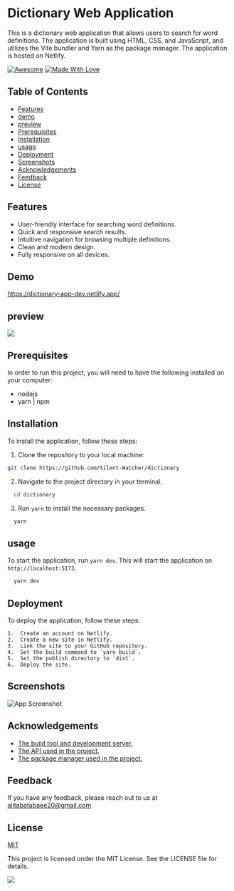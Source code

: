 
# Dictionary Web Application

This is a dictionary web application that allows users to search for word definitions. The application is built using HTML, CSS, and JavaScript, and utilizes the Vite bundler and Yarn as the package manager. The application is hosted on Netlify.


<p dir="auto"><a href="https://github.com/sindresorhus/awesome"><img src="https://camo.githubusercontent.com/abb97269de2982c379cbc128bba93ba724d8822bfbe082737772bd4feb59cb54/68747470733a2f2f63646e2e7261776769742e636f6d2f73696e647265736f726875732f617765736f6d652f643733303566333864323966656437386661383536353265336136336531353464643865383832392f6d656469612f62616467652e737667" alt="Awesome" data-canonical-src="https://cdn.rawgit.com/sindresorhus/awesome/d7305f38d29fed78fa85652e3a63e154dd8e8829/media/badge.svg" style="max-width: 100%;"></a> <a href="https://github.com/chetanraj/awesome-github-badges"><img src="https://camo.githubusercontent.com/ff817852f0d676a36eaa3108d380e0052e689d9e0bc3eb42818fb21008708420/68747470733a2f2f696d672e736869656c64732e696f2f62616467652f4d616465253230576974682d4c6f76652d6f72616e67652e737667" alt="Made With Love" data-canonical-src="https://img.shields.io/badge/Made%20With-Love-orange.svg" style="max-width: 100%;"></a></p>



## Table of Contents


-   [Features](https://github.com/Silent-Watcher/dictionary#features)
-   [demo](https://github.com/Silent-Watcher/dictionary#demo)
-   [preview](https://github.com/Silent-Watcher/dictionary#preview)
-   [Prerequisites](https://github.com/Silent-Watcher/dictionary#Prerequisites)
-   [Installation](https://github.com/Silent-Watcher/dictionary#Installation)
-   [usage](https://github.com/Silent-Watcher/dictionary#usage)
-   [Deployment](https://github.com/Silent-Watcher/dictionary#deployment)
-   [Screenshots](https://github.com/Silent-Watcher/dictionary#Screenshots)
-   [Acknowledgements](https://github.com/Silent-Watcher/dictionary#Acknowledgements)
-   [Feedback](https://github.com/Silent-Watcher/dictionary#Feedback)
-   [License](https://github.com/Silent-Watcher/dictionary#License)

## Features


-   User-friendly interface for searching word definitions.
-   Quick and responsive search results.
-   Intuitive navigation for browsing multiple definitions.
-   Clean and modern design.
-   Fully responsive on all devices.

## Demo

https://dictionary-app-dev.netlify.app/

## preview
<img src='https://iili.io/HSvabx2.png'>

## Prerequisites
In order to run this project, you will need to have the following installed on your computer:
- nodejs
- yarn | npm
## Installation
To install the application, follow these steps:

1.  Clone the repository to your local machine:

 
```bash
git clone https://github.com/Silent-Watcher/dictionary
```

2. Navigate to the project directory in your terminal.

 
```bash
  cd dictionary
```
3. Run `yarn` to install the necessary packages.

 
```bash
  yarn
```

## usage

To start the application, run `yarn dev`. This will start the application on `http://localhost:5173`.

```bash
  yarn dev
```

## Deployment

To deploy the application, follow these steps:

    1.  Create an account on Netlify.
    2.  Create a new site in Netlify.
    3.  Link the site to your GitHub repository.
    4.  Set the build command to `yarn build`.
    5.  Set the publish directory to `dist`.
    6.  Deploy the site.




## Screenshots

![App Screenshot](https://iili.io/HNOQ7FS.png)


## Acknowledgements

 - [The build tool and development server.](https://vitejs.dev/)
 - [ The  API used in the project.](https://dictionaryapi.dev/)
 - [The package manager used in the project.](https://yarnpkg.com/)


## Feedback

If you have any feedback, please reach out to us at alitabatabaee20@gmail.com


## License

[MIT](https://choosealicense.com/licenses/mit/)

This project is licensed under the MIT License. See the LICENSE file for details.

<a target="_blank" rel="noopener noreferrer nofollow" href="https://camo.githubusercontent.com/6038c8f1fd8f60de75477470e5a87210e9256202e01dfba9986446304a0f0254/68747470733a2f2f63617073756c652d72656e6465722e76657263656c2e6170702f6170693f747970653d776176696e6726636f6c6f723d6772616469656e74266865696768743d36302673656374696f6e3d666f6f746572"><img src="https://camo.githubusercontent.com/6038c8f1fd8f60de75477470e5a87210e9256202e01dfba9986446304a0f0254/68747470733a2f2f63617073756c652d72656e6465722e76657263656c2e6170702f6170693f747970653d776176696e6726636f6c6f723d6772616469656e74266865696768743d36302673656374696f6e3d666f6f746572" data-canonical-src="https://capsule-render.vercel.app/api?type=waving&amp;color=gradient&amp;height=60&amp;section=footer" style="max-width: 100%;"></a>
